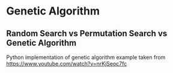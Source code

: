 # Genetic Algorithm
## Random Search vs Permutation Search vs Genetic Algorithm

Python implementation of genetic algorithm example taken from https://www.youtube.com/watch?v=nrKjSeoc7fc
